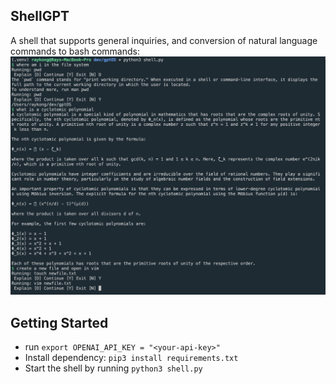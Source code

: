 ## ShellGPT
A shell that supports general inquiries, and conversion of natural language commands to bash commands:
![demo](demo.png)

## Getting Started

- run ``export OPENAI_API_KEY = "<your-api-key>"``
- Install dependency: ``pip3 install requirements.txt``
- Start the shell by running ``python3 shell.py``
